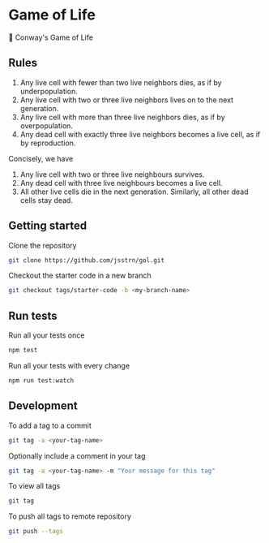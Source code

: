 # Game of Life

👾 Conway's Game of Life

## Rules

1. Any live cell with fewer than two live neighbors dies, as if by underpopulation.
2. Any live cell with two or three live neighbors lives on to the next generation.
3. Any live cell with more than three live neighbors dies, as if by overpopulation.
4. Any dead cell with exactly three live neighbors becomes a live cell, as if by reproduction.

Concisely, we have

1. Any live cell with two or three live neighbours survives.
2. Any dead cell with three live neighbours becomes a live cell.
3. All other live cells die in the next generation. Similarly, all other dead cells stay dead.

## Getting started

Clone the repository

```sh
git clone https://github.com/jsstrn/gol.git
```

Checkout the starter code in a new branch

```sh
git checkout tags/starter-code -b <my-branch-name>
```

## Run tests

Run all your tests once

```sh
npm test
```

Run all your tests with every change

```sh
npm run test:watch
```

## Development

To add a tag to a commit

```sh
git tag -a <your-tag-name>
```

Optionally include a comment in your tag

```sh
git tag -a <your-tag-name> -m "Your message for this tag"
```

To view all tags

```sh
git tag
```

To push all tags to remote repository

```sh
git push --tags
```

